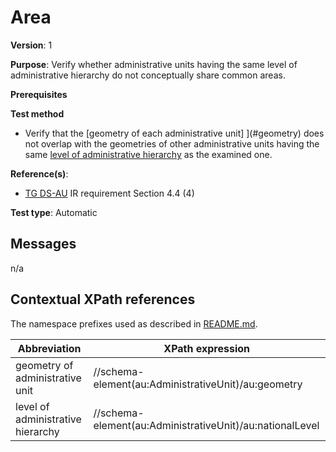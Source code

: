 # Area

**Version**: 1

**Purpose**: Verify whether administrative units having the same level of administrative hierarchy do not conceptually share common areas.

**Prerequisites**

**Test method**

* Verify that the [geometry of each administrative unit] ](#geometry) does not overlap with the geometries of other administrative units having the same [level of administrative hierarchy](#nationalLevel) as the examined one.

**Reference(s)**: 

* [TG DS-AU](http://inspire.ec.europa.eu/id/ats/data-au/3.1/au-dc/README#ref_TG_DS_AU) IR requirement Section 4.4 (4)

**Test type**: Automatic

## Messages

n/a

## Contextual XPath references

The namespace prefixes used as described in [README.md](http://inspire.ec.europa.eu/id/ats/data-au/3.1/au-dc/README#namespaces).

Abbreviation                                               |  XPath expression
---------------------------------------------------------- | -------------------------------------------------------------------------
geometry of administrative unit <a name="geometry"></a>   | //schema-element(au:AdministrativeUnit)/au:geometry
level of administrative hierarchy <a name="nationalLevel"></a>   | //schema-element(au:AdministrativeUnit)/au:nationalLevel

